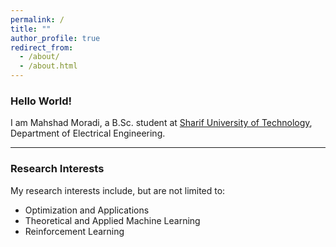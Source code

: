 ```yaml
---
permalink: /
title: ""
author_profile: true
redirect_from: 
  - /about/
  - /about.html
---
```


### Hello World!  

I am Mahshad Moradi, a  B.Sc. student at [Sharif University of Technology](https://en.sharif.ir), Department of Electrical Engineering.  

---

### Research Interests  

My research interests include, but are not limited to:  

- Optimization and Applications
- Theoretical and Applied Machine Learning
- Reinforcement Learning

